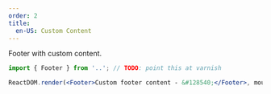 ```yaml
---
order: 2
title:
  en-US: Custom Content
---
```


Footer with custom content.

```jsx
import { Footer } from '..'; // TODO: point this at varnish

ReactDOM.render(<Footer>Custom footer content - &#128540;</Footer>, mountNode);
```
